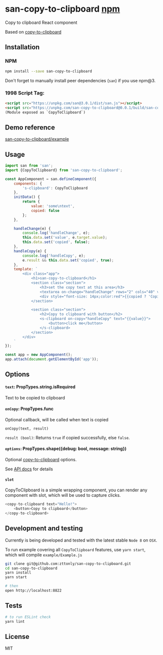 # san-copy-to-clipboard [npm](https://www.npmjs.com/package/san-copy-to-clipboard)

Copy to clipboard React component

Based on [copy-to-clipboard](https://npm.im/copy-to-clipboard)

## Installation

### NPM

```sh
npm install --save san-copy-to-clipboard
```

Don't forget to manually install peer dependencies (`san`) if you use npm@3.


### 1998 Script Tag:
```html
<script src="https://unpkg.com/san@3.0.1/dist/san.js"></script>
<script src="https://unpkg.com/san-copy-to-clipboard@0.0.1/build/san-copy-to-clipboard.js"></script>
(Module exposed as `CopyToClipboard`)
```


## Demo reference

[san-copy-to-clipboard/example](https://github.com/zttonly/san-copy-to-clipboard/tree/master/example)


## Usage
```js
import san from 'san';
import {CopyToClipboard} from 'san-copy-to-clipboard';

const AppComponent = san.defineComponent({
    components: {
        's-clipboard': CopyToClipboard
    },
    initData() {
        return {
            value: 'some\ntext',
            copied: false
        };
    },

    handleChange(e) {
        console.log('handleChange', e);
        this.data.set('value', e.target.value);
        this.data.set('copied', false);
    },
    handleCopy(e) {
        console.log('handleCopy', e);
        e.result && this.data.set('copied', true);
    },
    template: `
        <div class="app">
            <h1>san-copy-to-clipboard</h1>
            <section class="section">
                <h3>set the copy text at this area</h3>
                <textarea on-change="handleChange" rows="2" cols="40" value="{{value}}"></textarea>
                <div style="font-size: 14px;color:red">{{copied ? 'Copied' : ''}}</div>
            </section>

            <section class="section">
                <h2>Copy to clipboard with button</h2>
                <s-clipboard on-copy="handleCopy" text="{{value}}">
                    <button>click me</button>
                </s-clipboard>
            </section>
        </div>
    `
});

const app = new AppComponent();
app.attach(document.getElementById('app'));
```

## Options


#### `text`: PropTypes.string.isRequired

Text to be copied to clipboard


#### `onCopy`: PropTypes.func

Optional callback, will be called when text is copied

```
onCopy(text, result)
```
`result (bool)`: Returns `true` if copied successfully, else `false`.


#### `options`: PropTypes.shape({debug: bool, message: string})

Optional [copy-to-clipboard](https://npm.im/copy-to-clipboard) options.

See [API docs](https://npm.im/copy-to-clipboard#api) for details

#### `slot`

CopyToClipboard is a simple wrapping component, you can render any component with slot, which will be used to capture clicks.

```js
<copy-to-clipboard text="Hello!">
    <button>Copy to clipboard</button>
</copy-to-clipboard>
```

## Development and testing

Currently is being developed and tested with the latest stable `Node 8` on `OSX`.

To run example covering all `CopyToClipboard` features, use `yarn start`, which will compile `example/Example.js`

```bash
git clone git@github.com:zttonly/san-copy-to-clipboard.git
cd san-copy-to-clipboard
yarn install
yarn start

# then
open http://localhost:8822
```

## Tests

```bash
# to run ESLint check
yarn lint

```

## License

MIT
